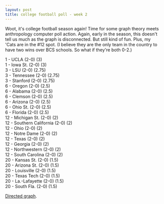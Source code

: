 ```yaml
---
layout: post
title: college football poll - week 2
---
```


Woot, it's college football season again! Time for some graph theory meets anthropology computer poll action. Again, early in the season, this doesn't tell us much as the graph is disconnected. But still kind of fun. Plus, my 'Cats are in the \#12 spot. (I believe they are the only team in the country to have two wins over BCS schools. So what if they're both 0-2.)

<p/>
1 - UCLA (2-0) (3) <br/>
1 - Iowa St. (2-0) (3) <br/>
3 - LSU (2-0) (2.75) <br/>
3 - Tennessee (2-0) (2.75) <br/>
3 - Stanford (2-0) (2.75) <br/>
6 - Oregon (2-0) (2.5) <br/>
6 - Alabama (2-0) (2.5) <br/>
6 - Clemson (2-0) (2.5) <br/>
6 - Arizona (2-0) (2.5) <br/>
6 - Ohio St. (2-0) (2.5) <br/>
6 - Florida (2-0) (2.5) <br/>
12 - Michigan St. (2-0) (2) <br/>
12 - Southern California (2-0) (2) <br/>
12 - Ohio (2-0) (2) <br/>
12 - Notre Dame (2-0) (2) <br/>
12 - Texas (2-0) (2) <br/>
12 - Georgia (2-0) (2) <br/>
12 - Northwestern (2-0) (2) <br/>
12 - South Carolina (2-0) (2) <br/>
20 - Kansas St. (2-0) (1.5) <br/>
20 - Arizona St. (2-0) (1.5) <br/>
20 - Louisville (2-0) (1.5) <br/>
20 - Texas Tech (2-0) (1.5) <br/>
20 - La.-Lafayette (2-0) (1.5) <br/>
20 - South Fla. (2-0) (1.5)

<p/>
<a href="http://i.imgur.com/xnPwK.jpg">Directed graph</a>.

